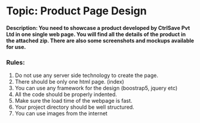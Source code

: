 # Topic: Product Page Design
#### Description: You need to showcase a product developed by CtrlSave Pvt Ltd in one single web page. You will find all the details of the product in the attached zip. There are also some screenshots and  mockups available for use.

### Rules:
1. Do not use any server side technology to create the page. 
2. There should be only one html page. (index)
3. You can use any framework for the design (boostrap5, jquery etc)
4. All the code should be properly indented.
5. Make sure the load time of the webpage is fast. 
6. Your project directory should be well structured.
7. You can use images from the internet

